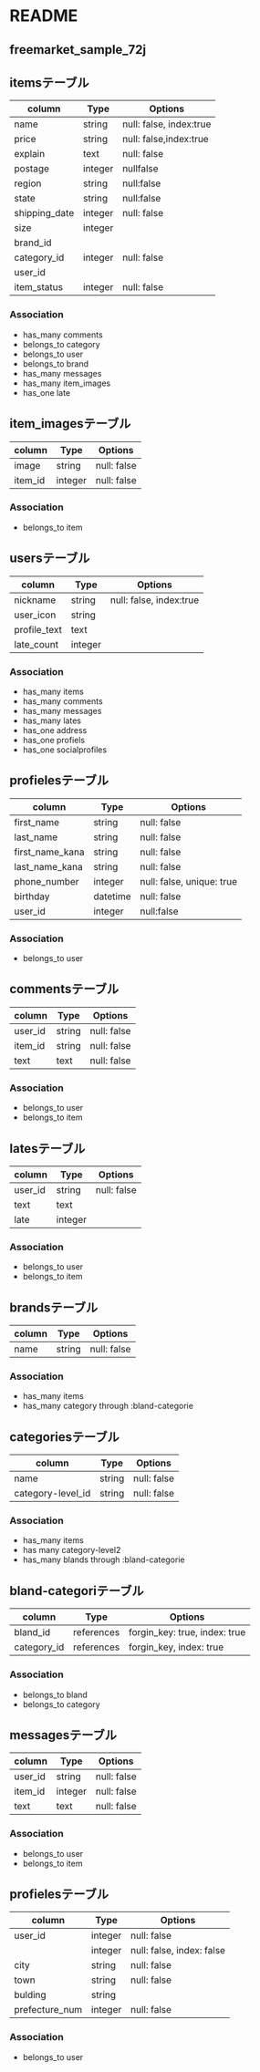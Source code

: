 # README

## freemarket_sample_72j

## itemsテーブル
|column|Type|Options|
|------|----|-------|
|name|string|null: false, index:true|
|price|string|null: false,index:true|
|explain|text|null: false|
|postage|integer|nullfalse|
|region|string|null:false|
|state|string|null:false|
|shipping_date|integer|null: false|
|size|integer||
|brand_id||
|category_id|integer|null: false|
|user_id|
|item_status|integer|null: false|

### Association
- has_many comments
- belongs_to category
- belongs_to user
- belongs_to brand
- has_many messages
- has_many item_images
- has_one late


## item_imagesテーブル
|column|Type|Options|
|------|----|-------|
|image|string|null: false|
|item_id|integer|null: false|

### Association
- belongs_to item


## usersテーブル
|column|Type|Options|
|------|----|-------|
|nickname|string|null: false, index:true|
|user_icon|string||
|profile_text|text||
|late_count|integer||

### Association
- has_many items
- has_many comments
- has_many messages
- has_many lates
- has_one address
- has_one profiels
- has_one socialprofiles


## profielesテーブル
|column|Type|Options|
|------|----|-------|
|first_name|string|null: false|
|last_name|string|null: false|
|first_name_kana|string|null: false|
|last_name_kana|string|null: false|
|phone_number|integer|null: false, unique: true|
|birthday|datetime|null: false|
|user_id|integer|null:false|

### Association
- belongs_to user


## commentsテーブル
|column|Type|Options|
|------|----|-------|
|user_id|string|null: false|
|item_id|string|null: false|
|text|text|null: false|

### Association
- belongs_to user
- belongs_to item 


## latesテーブル
|column|Type|Options|
|------|----|-------|
|user_id|string|null: false|
|text|text||
|late|integer||

### Association
- belongs_to user
- belongs_to item



## brandsテーブル
|column|Type|Options|
|------|----|-------|
|name|string|null: false|

### Association
- has_many items
- has_many category through :bland-categorie


## categoriesテーブル
|column|Type|Options|
|------|----|-------|
|name|string|null: false|
|category-level_id|string|null: false|

### Association
- has_many items
- has many category-level2
- has_many blands through :bland-categorie


## bland-categoriテーブル
|column|Type|Options|
|------|----|-------|
|bland_id|references|forgin_key: true, index: true|
|category_id|references|forgin_key, index: true|

### Association
- belongs_to bland
- belongs_to category


## messagesテーブル
|column|Type|Options|
|------|----|-------|
|user_id|string|null: false|
|item_id|integer|null: false|
|text|text|null: false|

### Association
- belongs_to user
- belongs_to item


## profielesテーブル
|column|Type|Options|
|------|----|-------|
|user_id|integer|null: false|
||integer|null: false, index: false|
|city|string|null: false|
|town|string|null: false|
|bulding|string||
|prefecture_num|integer|null: false|

### Association
- belongs_to user